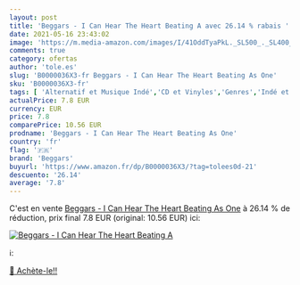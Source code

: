 ```yaml
---
layout: post
title: 'Beggars - I Can Hear The Heart Beating A avec 26.14 % rabais '
date: 2021-05-16 23:43:02
image: 'https://m.media-amazon.com/images/I/41OddTyaPkL._SL500_._SL400_.jpg'
comments: true
category: ofertas
author: 'tole.es'
slug: 'B0000036X3-fr Beggars - I Can Hear The Heart Beating As One'
sku: 'B0000036X3-fr'
tags: [ 'Alternatif et Musique Indé','CD et Vinyles','Genres','Indé et Lo-Fi','Pop','Pop Rock','Rock','Rock alternatif','Rock n Roll','Rock rétro','beggars', ]
actualPrice: 7.8 EUR
currency: EUR
price: 7.8
comparePrice: 10.56 EUR
prodname: 'Beggars - I Can Hear The Heart Beating As One'
country: 'fr'
flag: '🇫🇷'
brand: 'Beggars'
buyurl: 'https://www.amazon.fr/dp/B0000036X3/?tag=tolees0d-21'
descuento: '26.14'
average: '7.8'
---
```


C'est en vente [Beggars - I Can Hear The Heart Beating As One](https://www.amazon.fr/dp/B0000036X3/?tag=tolees0d-21)  à  26.14 % de réduction, prix final  7.8 EUR (original: 10.56 EUR) ici:

[![Beggars - I Can Hear The Heart Beating A](https://m.media-amazon.com/images/I/41OddTyaPkL._SL500_._SL400_.jpg)](https://www.amazon.fr/dp/B0000036X3/?tag=tolees0d-21)

ℹ️:


[🛒 Achète-le!!](https://www.amazon.fr/dp/B0000036X3/?tag=tolees0d-21)
